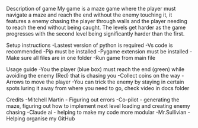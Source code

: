 Description of game
My game is a maze game where the player must navigate a maze and reach the end without the enemy touching it, it features a enemy chasing the player through walls and the player
needing to reach the end without being caught. The levels get harder as the game progresses with the second level being significantly harder than the first.

Setup instructions
-Lastest version of python is required
-Vs code is recommended
-Pip must be installed
-Pygame extension must be installed
-Make sure all files are in one folder
-Run game from main file

Usage guide
-You the player (blue box) must reach the end (green) while avoiding the enemy (Red) that is chasing you
-Collect coins on the way
-Arrows to move the player
-You can trick the enemy by staying in certain spots luring it away from where you need to go, check video in docs folder


Credits
-Mitchell Martin - Figuring out errors
-Co-pilot - generating the maze, figuring out how to implement next level loading and creating enemy chasing 
-Claude ai - helping to make my code more modular
-Mr.Sullivian - Helping organise my GitHub
